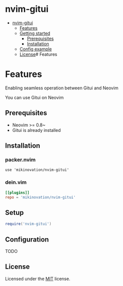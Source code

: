 # nvim-gitui

- [nvim-gitui](#nvim-gitui)
  - [Features](#features)
  - [Getting started](#getting-started)
    - [Prerequisites](#prerequisites)
    - [Installation](#installation)
  - [Config example](#config-example)
  - [License](#license)# Features

# Features

Enabling seamless operation between Gitui and Neovim

You can use Gitui on Neovim

## Prerequisites

- Neovim >= 0.8~
- Gitui is already installed

## Installation

### packer.nvim

```
use 'mikinovation/nvim-gitui'
```

### dein.vim

```dein.toml
[[plugins]]
repo = 'mikinovation/nvim-gitui'
```

## Setup

```init.lua
require('nvim-gitui')
```

## Configuration

TODO

## License

Licensed under the [MIT](LICENSE) license.
